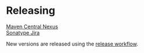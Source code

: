 # Releasing

[Maven Central Nexus](https://oss.sonatype.org/#stagingRepositories)  
[Sonatype Jira](https://issues.sonatype.org/secure/Dashboard.jspa)

New versions are released using the [release workflow](.github/workflows/release.yml).

